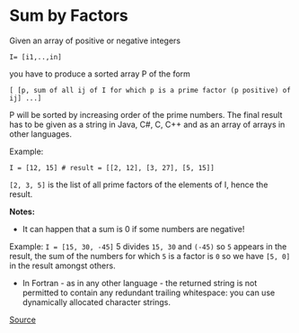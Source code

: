 # Sum by Factors

Given an array of positive or negative integers

`I= [i1,..,in]`

you have to produce a sorted array P of the form

<!-- markdownlint-disable MD013 -->
`[ [p, sum of all ij of I for which p is a prime factor (p positive) of ij] ...]`
<!-- markdownlint-enable MD013 -->

P will be sorted by increasing order of the prime numbers. The final
result has to be given as a string in Java, C#, C, C++ and as an array
of arrays in other languages.

Example:

```text
I = [12, 15] # result = [[2, 12], [3, 27], [5, 15]]
```

`[2, 3, 5]` is the list of all prime factors of the elements of I,
hence the result.

**Notes:**

-   It can happen that a sum is 0 if some numbers are negative!

Example: `I = [15, 30, -45]` 5 divides `15, 30` and `(-45)` so `5` appears
in the result, the sum of the numbers for which `5` is a factor is `0` so
we have `[5, 0]` in the result amongst others.

-   In Fortran - as in any other language - the returned string is not
    permitted to contain any redundant trailing whitespace: you can use
    dynamically allocated character strings.

[Source](https://www.codewars.com/kata/54d496788776e49e6b00052f)